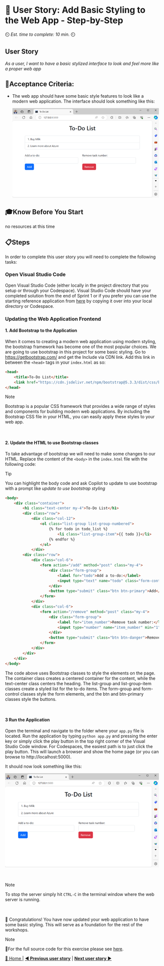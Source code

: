 # 📖 User Story: Add Basic Styling to the Web App - Step-by-Step
⏲️ _Est. time to complete: 10 min._ ⏲️

## User Story

*As a user, I want to have a basic stylized interface to look and feel more like a proper web app*

## 🎯Acceptance Criteria:
- The web app should have some basic style features to look like a modern web application.  The interface should look something like this:

    ![outcome4](/Track_1_ToDo_App/Sprint-02%20-%20Web%20Application/images/outcome-S02-f02-US01.png)

## 🎓Know Before You Start
no resources at this time

## 📋Steps

In order to complete this user story you will need to complete the following tasks:

### Open Visual Studio Code
Open Visual Studio Code (either locally in the project directory that you setup or through your Codespace). Visual Studio Code should have your completed solution from the end of Sprint 1 or if you prefer you can use the starting reference application from [here](/Track_1_ToDo_App/Sprint-02%20-%20Web%20Application/src/app-s02-f01-us03/) by copying it over into your local directory or Codespace. 


### Updating the Web Application Frontend

#### 1. Add Bootstrap to the Application
When it comes to creating a modern web application using modern styling, the bootstrap framework has become one of the most popular choices. We are going to use bootstrap in this project for some basic styling. Go to https://getbootstrap.com/ and get the Include via CDN link. Add this link in between the `<head>` tags in your `index.html` as so:

```html
<head>
    <title>To-Do List</title>
    <link href="https://cdn.jsdelivr.net/npm/bootstrap@5.3.3/dist/css/bootstrap.min.css" rel="stylesheet" integrity="sha384-QWTKZyjpPEjISv5WaRU9OFeRpok6YctnYmDr5pNlyT2bRjXh0JMhjY6hW+ALEwIH" crossorigin="anonymous">
</head>
```

> [!NOTE]
> Bootstrap is a popular CSS framework that provides a wide range of styles and components for building modern web applications. By including the Bootstrap CSS file in your HTML, you can easily apply these styles to your web app.

<br/>

#### 2. Update the HTML to use Bootstrap classes
To take advantage of bootstrap we will need to make some changes to our HTML. Replace the content of the `<body>` in the `index.html` file with the following code:

>[!TIP]
>You can highlight the body code and ask Copilot to update to use bootstrap with a prompt like *update to use bootstrap styling*

```html
<body>
    <div class="container">
        <h1 class="text-center my-4">To-Do List</h1>
        <div class="row">
            <div class="col-12">
                <ol class="list-group list-group-numbered">
                    {% for todo in todo_list %}
                        <li class="list-group-item">{{ todo }}</li>
                    {% endfor %}
                </ol>
            </div>
        <div class="row">
            <div class="col-6">
                <form action="/add" method="post" class="my-4">
                    <div class="form-group">
                        <label for="todo">Add a to-do:</label>
                        <input type="text" name="todo" class="form-control">
                    </div>
                    <button type="submit" class="btn btn-primary">Add</button>
                </form>
            </div>
            <div class="col-6">
                <form action="/remove" method="post" class="my-4">
                    <div class="form-group">
                        <label for="item_number">Remove task number:</label>
                        <input type="number" name="item_number" min="1" class="form-control">
                    </div>
                    <button type="submit" class="btn btn-danger">Remove</button>
                </form>
            </div>
        </div>
    </div>
</body>
```
    
The code above uses Bootstrap classes to style the elements on the page. The container class creates a centered container for the content, while the text-center class centers the heading. The list-group and list-group-item classes create a styled list for the to-do items. The form-group and form-control classes style the form elements, and the btn and btn-primary classes style the buttons.

<br/>

#### 3 Run the Application
Open the terminal and navigate to the folder where your `app.py` file is located. Run the application by typing `python app.py` and pressing the enter key or simply click the play button in the top right corner of the Visual Studio Code window.  For Codespaces, the easiest path is to just click the play button.   This will launch a browser and show the home page (or you can browse to http://localhost:5000). 

It should now look something like this:
    
![outcome](/Track_1_ToDo_App/Sprint-02%20-%20Web%20Application/images/outcome-S02-f02-US01.png)


<br/>

> [!NOTE]
>To stop the server simply hit `CTRL-C` in the terminal window where the web server is running.

<br/>

<br/>
🎉 Congratulations! You have now updated your web application to have some basic styling. This will serve as a foundation for the rest of the workshops.

<br/>

> [!NOTE]
> 📄For the full source code for this exercise please see [here](/Track_1_ToDo_App/Sprint-02%20-%20Web%20Application/src/app-s02-f02-us01/).


[🔼 Home ](/Track_1_ToDo_App/README.md) | [**◀ Previous user story**](/Track_1_ToDo_App/Sprint-02%20-%20Web%20Application/Feature%201%20-%20Web%20App%20Conversion/User%20Story%203%20-%20Remove%20Item%20through%20Web%20Form.md) | [**Next user story** ▶](User%20Story%202%20-%20Personalize%20Website.md)



